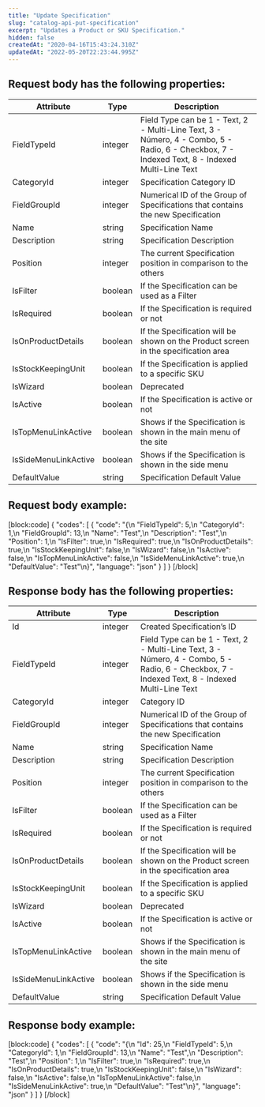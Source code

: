 ```yaml
---
title: "Update Specification"
slug: "catalog-api-put-specification"
excerpt: "Updates a Product or SKU Specification."
hidden: false
createdAt: "2020-04-16T15:43:24.310Z"
updatedAt: "2022-05-20T22:23:44.995Z"
---
```

## Request body has the following properties:

| Attribute            | Type    | Description                                                                                                                                    |
| -------------------- | ------- | ---------------------------------------------------------------------------------------------------------------------------------------------- |
| FieldTypeId          | integer | Field Type can be 1 - Text, 2 - Multi-Line Text, 3 - Número, 4 - Combo, 5 - Radio, 6 - Checkbox, 7 - Indexed Text, 8 - Indexed Multi-Line Text |
| CategoryId           | integer | Specification Category ID                                                                                |
| FieldGroupId         | integer | Numerical ID of the Group of Specifications that contains the new Specification                                                                |
| Name                 | string  | Specification Name                                                                                              |
| Description          | string  | Specification Description                                                                                 |
| Position             | integer | The current Specification position in comparison to the others                      |
| IsFilter             | boolean | If the Specification can be used as a Filter                                                        |
| IsRequired           | boolean | If the Specification is required or not                                                            |
| IsOnProductDetails   | boolean | If the Specification will be shown on the Product screen in the specification area                                                             |
| IsStockKeepingUnit   | boolean | If the Specification is applied to a specific SKU                                    |
| IsWizard             | boolean | Deprecated                                                                                                      |
| IsActive             | boolean | If the Specification is active or not                                                                  |
| IsTopMenuLinkActive  | boolean | Shows if the Specification is shown in the main menu of the site      |
| IsSideMenuLinkActive | boolean | Shows if the Specification is shown in the side menu                       |
| DefaultValue         | string  | Specification Default Value                                                                            |


## Request body example:
[block:code]
{
  "codes": [
    {
      "code": "{\n    \"FieldTypeId\": 5,\n    \"CategoryId\": 1,\n    \"FieldGroupId\": 13,\n    \"Name\": \"Test\",\n    \"Description\": \"Test\",\n    \"Position\": 1,\n    \"IsFilter\": true,\n    \"IsRequired\": true,\n    \"IsOnProductDetails\": true,\n    \"IsStockKeepingUnit\": false,\n    \"IsWizard\": false,\n    \"IsActive\": false,\n    \"IsTopMenuLinkActive\": false,\n    \"IsSideMenuLinkActive\": true,\n    \"DefaultValue\": \"Test\"\n}",
      "language": "json"
    }
  ]
}
[/block]
## Response body has the following properties:

| Attribute            | Type    | Description                                                                                                                                    |
| -------------------- | ------- | ---------------------------------------------------------------------------------------------------------------------------------------------- |
| Id                   | integer | Created Specification’s ID                                                                                                                     |
| FieldTypeId          | integer | Field Type can be 1 - Text, 2 - Multi-Line Text, 3 - Número, 4 - Combo, 5 - Radio, 6 - Checkbox, 7 - Indexed Text, 8 - Indexed Multi-Line Text |
| CategoryId           | integer | Category ID                                                                                                                                    |
| FieldGroupId         | integer | Numerical ID of the Group of Specifications that contains the new Specification                                                                |
| Name                 | string  | Specification Name                                                                                                                             |
| Description          | string  | Specification Description                                                                                                                      |
| Position             | integer | The current Specification position in comparison to the others                                                                                 |
| IsFilter             | boolean | If the Specification can be used as a Filter                                                                                                   |
| IsRequired           | boolean | If the Specification is required or not                                                                                                        |
| IsOnProductDetails   | boolean | If the Specification will be shown on the Product screen in the specification area                                                             |
| IsStockKeepingUnit   | boolean | If the Specification is applied to a specific SKU                                                                                              |
| IsWizard             | boolean | Deprecated                                                                                                                                     |
| IsActive             | boolean | If the Specification is active or not                                                                                                          |
| IsTopMenuLinkActive  | boolean | Shows if the Specification is shown in the main menu of the site                                                                               |
| IsSideMenuLinkActive | boolean | Shows if the Specification is shown in the side menu                                                                                           |
| DefaultValue         | string  | Specification Default Value                                                                                                                    |


## Response body example:
[block:code]
{
  "codes": [
    {
      "code": "{\n    \"Id\": 25,\n    \"FieldTypeId\": 5,\n    \"CategoryId\": 1,\n    \"FieldGroupId\": 13,\n    \"Name\": \"Test\",\n    \"Description\": \"Test\",\n    \"Position\": 1,\n    \"IsFilter\": true,\n    \"IsRequired\": true,\n    \"IsOnProductDetails\": true,\n    \"IsStockKeepingUnit\": false,\n    \"IsWizard\": false,\n    \"IsActive\": false,\n    \"IsTopMenuLinkActive\": false,\n    \"IsSideMenuLinkActive\": true,\n    \"DefaultValue\": \"Test\"\n}",
      "language": "json"
    }
  ]
}
[/block]